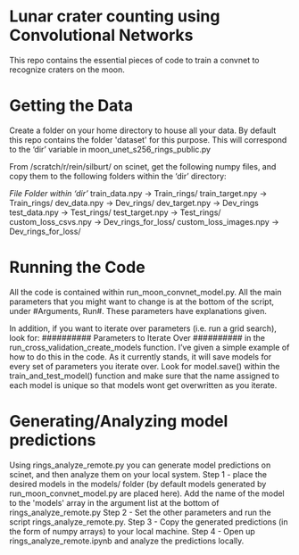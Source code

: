 # Lunar crater counting using Convolutional Networks

This repo contains the essential pieces of code to train a convnet to recognize craters on the moon. 

# Getting the Data
Create a folder on your home directory to house all your data. By default this repo contains the folder 'dataset' for this purpose. This will correspond to the ‘dir’ variable in moon_unet_s256_rings_public.py

From /scratch/r/rein/silburt/ on scinet, get the following numpy files, and copy them to the following folders within the ‘dir’ directory:

*File*				*Folder within ‘dir’*
train_data.npy   	->	Train_rings/
train_target.npy   	-> 	Train_rings/
dev_data.npy		->	Dev_rings/
dev_target.npy		->	Dev_rings
test_data.npy		->	Test_rings/
test_target.npy		->	Test_rings/
custom_loss_csvs.npy	->	Dev_rings_for_loss/
custom_loss_images.npy	->	Dev_rings_for_loss/

# Running the Code
All the code is contained within run_moon_convnet_model.py. All the main parameters that you might want to change is at the bottom of the script, under #Arguments, Run#. These parameters have explanations given. 

In addition, if you want to iterate over parameters (i.e. run a grid search), look for:
########## Parameters to Iterate Over ########## 
in the run_cross_validation_create_models function. I’ve given a simple example of how to do this in the code. As it currently stands, it will save models for every set of parameters you iterate over. Look for model.save() within the train_and_test_model() function and make sure that the name assigned to each model is unique so that models wont get overwritten as you iterate.

# Generating/Analyzing model predictions
Using rings_analyze_remote.py you can generate model predictions on scinet, and then analyze them on your local system. 
Step 1 - place the desired models in the models/ folder (by default models generated by run_moon_convnet_model.py are placed here). Add the name of the model to the 'models' array in the argument list at the bottom of rings_analyze_remote.py
Step 2 - Set the other parameters and run the script rings_analyze_remote.py.
Step 3 - Copy the generated predictions (in the form of numpy arrays) to your local machine.
Step 4 - Open up rings_analyze_remote.ipynb and analyze the predictions locally. 
